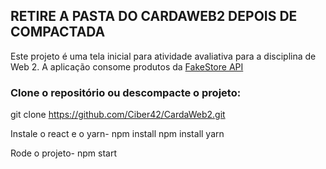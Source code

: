 RETIRE A PASTA DO CARDAWEB2 DEPOIS DE COMPACTADA
---
Este projeto é uma tela inicial para atividade avaliativa para a disciplina de Web 2.
A aplicação consome produtos da [FakeStore API](https://fakestoreapi.com)

### Clone o repositório ou descompacte o projeto:

git clone https://github.com/Ciber42/CardaWeb2.git

Instale o react e o yarn-
npm install
npm install yarn

Rode o projeto-
npm start
